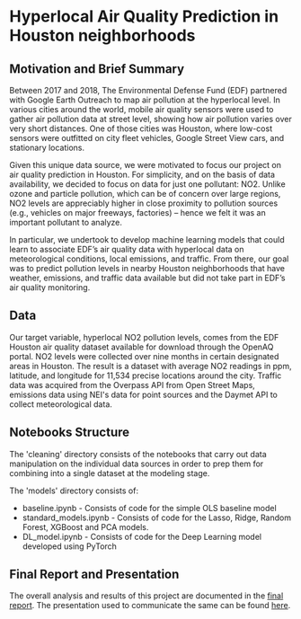 # Hyperlocal Air Quality Prediction in Houston neighborhoods

## Motivation and Brief Summary
Between 2017 and 2018, The Environmental Defense Fund (EDF) partnered with Google Earth Outreach to map air pollution at the hyperlocal level. In various cities around the world, mobile air quality sensors were used to gather air pollution data at street level, showing how air pollution varies over very short distances. One of those cities was Houston, where low-cost sensors were outfitted on city fleet vehicles, Google Street View cars, and stationary locations. 

Given this unique data source, we were motivated to focus our project on air quality prediction in Houston. For simplicity, and on the basis of data availability, we decided to focus on data for just one pollutant: NO2. Unlike ozone and particle pollution, which can be of concern over large regions, NO2 levels are appreciably higher in close proximity to pollution sources (e.g., vehicles on major freeways, factories) – hence we felt it was an important pollutant to analyze.

In particular, we undertook to develop machine learning models that could learn to associate EDF’s air quality data with hyperlocal data on meteorological conditions, local emissions, and traffic. From there, our goal was to predict pollution levels in nearby Houston neighborhoods that have weather, emissions, and traffic data available but did not take part in EDF’s air quality monitoring.

## Data
Our target variable, hyperlocal NO2 pollution levels, comes from the EDF Houston air quality dataset available for download through the OpenAQ portal. NO2 levels were collected over nine months in certain designated areas in Houston. The result is a dataset with average NO2 readings in ppm, latitude, and longitude for 11,534 precise locations around the city. Traffic data was acquired from the Overpass API from Open Street Maps, emissions data using NEI's data for point sources and the Daymet API to collect meteorological data.

## Notebooks Structure
The 'cleaning' directory consists of the notebooks that carry out data manipulation on the individual data sources in order to prep them for combining into a single dataset at the modeling stage.

The 'models' directory consists of:
* baseline.ipynb - Consists of code for the simple OLS baseline model
* standard_models.ipynb - Consists of code for the Lasso, Ridge, Random Forest, XGBoost and PCA models.
* DL_model.ipynb - Consists of code for the Deep Learning model developed using PyTorch

## Final Report and Presentation
The overall analysis and results of this project are documented in the [final report](http://www.google.fr/ "final_report"). The presentation used to communicate the same can be found [here](https://github.com/vjoseph21/air-quality-prediction/blob/main/Presentation.pdf "final_presentation").
